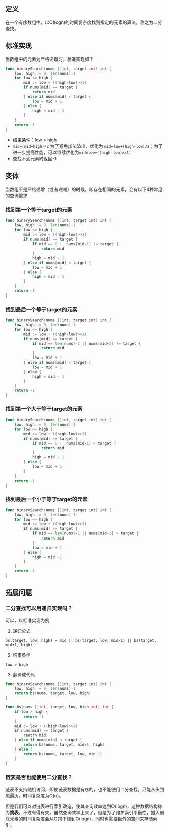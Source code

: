 ## 定义
在一个有序数组中，以O(logn)的时间复杂度找到指定的元素的算法，称之为二分查找。

## 标准实现
当数组中的元素为严格递增时，标准实现如下
```go
func binarySearch(nums []int, target int) int {
    low, high := 0, len(nums)-1
    for low <= high {
        mid := low + ((high-low)>>1)
        if nums[mid] == target {
            return mid
        } else if nums[mid] < target {
            low = mid + 1
        } else {
            high = mid - 1
        }
    }
    return -1
}
```
- 结束条件：low > high
- `mid=(mid+high)/2` 为了避免加法溢出，优化为 `mid=low+(high-low)/2`；为了进一步提高性能，可以继续优化为`mid=low+((high-low)>>1)`
- 查找不到元素时返回-1

## 变体
当数组不是严格递增（或者递减）的时候，即存在相同的元素，会有以下4种常见的查询需求
### 找到第一个等于target的元素
```go
func binarySearch(nums []int, target int) int {
    low, high := 0, len(nums)-1
    for low <= high {
        mid := low + ((high-low)>>1)
        if nums[mid] == target {
            if mid == 0 || nums[mid-1] != target {
                return mid
            }
            high = mid - 1
        } else if nums[mid] < target {
            low = mid + 1
        } else {
            high = mid - 1
        }
    }
    return -1
}
```
### 找到最后一个等于target的元素
```go
func binarySearch(nums []int, target int) int {
    low, high := 0, len(nums)-1
    for low <= high {
        mid := low + ((high-low)>>1)
        if nums[mid] == target {
            if mid == len(nums)-1 || nums[mid+1] != target {
                return mid
            }
            low = mid + 1
        } else if nums[mid] < target {
            low = mid + 1
        } else {
            high = mid - 1
        }
    }
    return -1
}
```
### 找到第一个大于等于target的元素
```go
func binarySearch(nums []int, target int) int {
    low, high := 0, len(nums)-1
    for low <= high {
        mid := low + ((high-low)>>1)
        if nums[mid] >= target {
            if mid == 0 || nums[mid-1] < target {
                return mid
            }
            high = mid - 1
        } else {
            low = mid + 1
        }
    }
    return -1
}
```
### 找到最后一个小于等于target的元素
```go
func binarySearch(nums []int, target int) int {
    low, high := 0, len(nums)-1
    for low <= high {
        mid := low + ((high-low)>>1)
        if nums[mid] <= target {
            if mid == len(nums)-1 || nums[mid+1] > target {
                return mid
            }
            low = mid + 1
        } else {
            high = mid -1
        }
    }
    return -1
}
```
## 拓展问题
### 二分查找可以用递归实现吗？
可以，以标准实现为例

1. 递归公式
```
bs(target, low, high) = mid || bs(target, low, mid-1) || bs(target, mid+1, high)
```
2. 结束条件
```
low > high
```
3. 翻译成代码
```go
func binarySearch(nums []int, target int) int {
    low, high := 0, len(nums)-1
    return bs(nums, target, low, high)
}

func bs(nums []int, target, low, high int) int {
    if low > high {
        return -1
    }
    mid := low + ((high-low)>>1)
    if nums[mid] == target {
        reutrn mid
    } else if nums[min] < target {
        return bs(nums, target, mid+1, high)
    } else {
        return bs(nums, target, low, mid-1)
    }
}
```
### 链表是否也能使用二分查找？
链表不支持随机访问，即使链表数据是有序的，也不能使用二分查找，只能从头到尾遍历，时间复杂度为O(n)。

但是我们可以对链表进行索引改造，使其查询效率达到O(logn)，这种数据结构称为**跳表**。不过有得有失，虽然查询效率上来了，但是为了维护索引平衡性，插入删除元素的时间复杂度会从O(1)下降到O(logn)，同时也需要额外的空间来存储索引。
